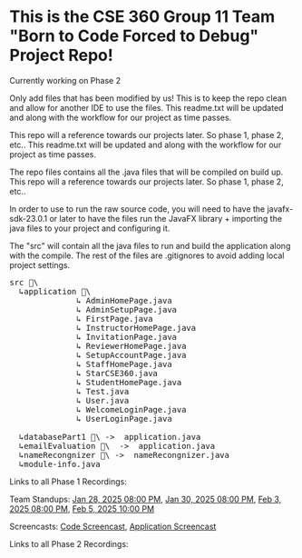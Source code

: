 # This is the CSE 360 Group 11 Team "Born to Code Forced to Debug" Project Repo!

Currently working on Phase 2


Only add files that has been modified by us! This is to keep the repo clean and allow for another IDE to use the files.
This readme.txt will be updated and along with the workflow for our project as time passes.

This repo will a reference towards our projects later. So phase 1, phase 2, etc..
This readme.txt will be updated and along with the workflow for our project as time passes.


The repo files contains all the .java files that will be compiled on build up.
This repo will a reference towards our projects later. So phase 1, phase 2, etc..

In order to use to run the raw source code, you will need to have the javafx-sdk-23.0.1 or later to have the files run the JavaFX library + importing the java files to your project and configuring it.

The "src" will contain all the java files to run and build the application along with the compile. The rest of the files are .gitignores to avoid adding local project settings.

<pre>
src 📁\
  ↳application 📁\
              ↳ AdminHomePage.java
              ↳ AdminSetupPage.java
              ↳ FirstPage.java
              ↳ InstructorHomePage.java
              ↳ InvitationPage.java
              ↳ ReviewerHomePage.java
              ↳ SetupAccountPage.java
              ↳ StaffHomePage.java
              ↳ StarCSE360.java
              ↳ StudentHomePage.java
              ↳ Test.java
              ↳ User.java
              ↳ WelcomeLoginPage.java
              ↳ UserLoginPage.java

  ↳databasePart1 📁\ ->  application.java
  ↳emailEvaluation 📁\  ->  application.java
  ↳nameRecongnizer 📁\ ->  nameRecongnizer.java
  ↳module-info.java
</pre>

Links to all Phase 1 Recordings:

  Team Standups:
    [Jan 28, 2025 08:00 PM](https://www.youtube.com/watch?v=epys2MP63AI), 
    [Jan 30, 2025 08:00 PM](https://www.youtube.com/watch?v=A7YBBtRFDAA), 
    [Feb 3, 2025 08:00 PM](https://www.youtube.com/watch?v=QZpwuF4FvXk), 
    [Feb 5, 2025 10:00 PM](https://youtu.be/SThFWdSeYEM)

  Screencasts:
    [Code Screencast](https://drive.google.com/file/d/1b70YJkPmOlLkCJO6ii89kb8dm99qFwf9/view?usp=sharing), 
    [Application Screencast](https://drive.google.com/file/d/1rxsIsPX6_Pe-i_yS2lK6iKa5lBYoLnkN/view?usp=sharing)

Links to all Phase 2 Recordings:
